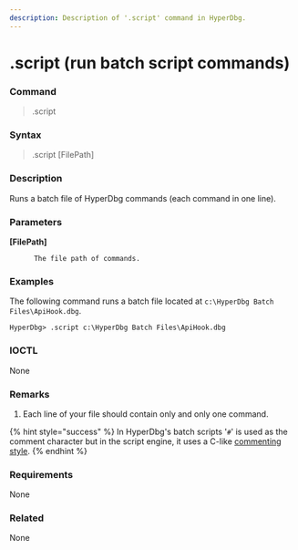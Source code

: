 ```yaml
---
description: Description of '.script' command in HyperDbg.
---
```


# .script \(run batch script commands\)

### Command

> .script

### Syntax

> .script \[FilePath\]

### Description

Runs a batch file of HyperDbg commands \(each command in one line\).

### Parameters

**\[FilePath\]**

          The file path of commands.

### Examples

The following command runs a batch file located at `c:\HyperDbg Batch Files\ApiHook.dbg`.

```text
HyperDbg> .script c:\HyperDbg Batch Files\ApiHook.dbg
```

### IOCTL

None

### **Remarks**

1. Each line of your file should contain only and only one command.

{% hint style="success" %}
In HyperDbg's batch scripts '`#`' is used as the comment character but in the script engine, it uses a C-like [commenting style](https://docs.hyperdbg.com/commands/scripting-language/assumptions-and-evaluations#comments).
{% endhint %}

### Requirements

None

### Related

None


